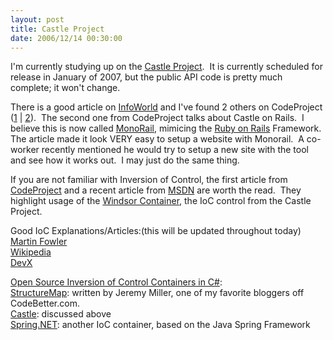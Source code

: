 ```yaml
---
layout: post
title: Castle Project
date: 2006/12/14 00:30:00
---
```



I'm currently studying up on the [Castle Project](http://www.castleproject.org/).  It is currently scheduled for release in January of 2007, but the public API code is pretty much complete; it won't change.

There is a good article on [InfoWorld](http://www.infoworld.com/article/06/11/21/HNcastleproject_1.html) and I've found 2 others on CodeProject ([1](http://www.codeproject.com/cs/design/introducingcastle.asp) | [2](http://www.codeproject.com/cs/design/introducingcastleii.asp)).  The second one from CodeProject talks about Castle on Rails.  I believe this is now called [MonoRail](http://www.castleproject.org/monorail/index.html), mimicing the [Ruby on Rails](http://www.rubyonrails.org/) Framework.  The article made it look VERY easy to setup a website with Monorail.  A co-worker recently mentioned he would try to setup a new site with the tool and see how it works out.  I may just do the same thing.

If you are not familiar with Inversion of Control, the first article from [CodeProject](http://www.codeproject.com/) and a recent article from [MSDN](http://msdn2.microsoft.com/en-us/library/aa973811.aspx) are worth the read.  They highlight usage of the [Windsor Container](http://www.castleproject.org/container/index.html), the IoC control from the Castle Project.

Good IoC Explanations/Articles:(this will be updated throughout today)  
[Martin Fowler](http://www.martinfowler.com/articles/injection.html)  
[Wikipedia](http://en.wikipedia.org/wiki/Inversion_of_control)  
[DevX](http://www.devx.com/Java/Article/27583)

[Open Source Inversion of Control Containers in C#](http://csharp-source.net/open-source/containers):   
[StructureMap](http://structuremap.sourceforge.net/Default.htm): written by Jeremy Miller, one of my favorite bloggers off CodeBetter.com.  
[Castle](http://www.castleproject.org/): discussed above  
[Spring.NET](http://www.springframework.net/news.html): another IoC container, based on the Java Spring Framework
